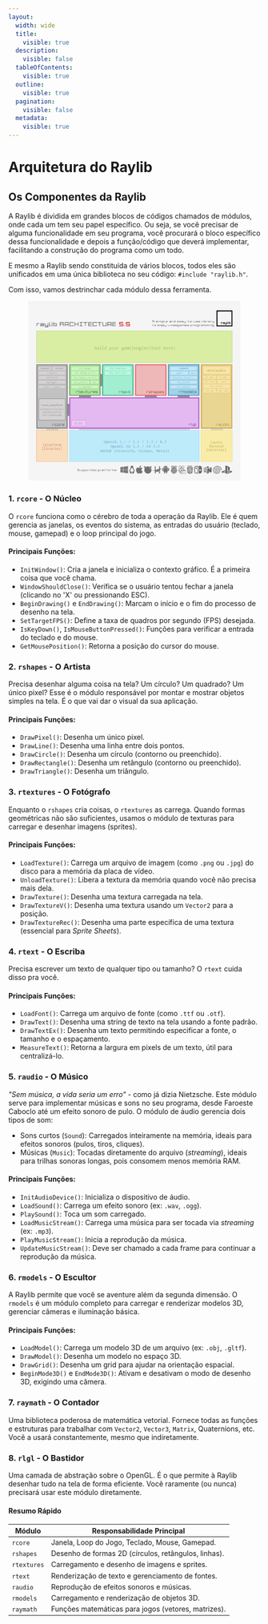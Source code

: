 ```yaml
---
layout:
  width: wide
  title:
    visible: true
  description:
    visible: false
  tableOfContents:
    visible: true
  outline:
    visible: true
  pagination:
    visible: false
  metadata:
    visible: true
---
```


# Arquitetura do Raylib

## Os Componentes da Raylib

A Raylib é dividida em grandes blocos de códigos chamados de módulos, onde cada um tem seu papel específico. Ou seja, se você precisar de alguma funcionalidade em seu programa, você procurará o bloco específico dessa funcionalidade e depois a função/código que deverá implementar, facilitando a construção do programa como um todo.

E mesmo a Raylib sendo constituída de vários blocos, todos eles são unificados em uma única biblioteca no seu código: `#include "raylib.h"`.

Com isso, vamos destrinchar cada módulo dessa ferramenta.

<figure><img src=".gitbook/assets/raylib_architecture_v5.5.png" alt=""><figcaption></figcaption></figure>

### 1. `rcore` - O Núcleo

O `rcore` funciona como o cérebro de toda a operação da Raylib. Ele é quem gerencia as janelas, os eventos do sistema, as entradas do usuário (teclado, mouse, gamepad) e o loop principal do jogo.

#### Principais Funções:

* `InitWindow()`: Cria a janela e inicializa o contexto gráfico. É a primeira coisa que você chama.
* `WindowShouldClose()`: Verifica se o usuário tentou fechar a janela (clicando no 'X' ou pressionando ESC).
* `BeginDrawing()` e `EndDrawing()`: Marcam o início e o fim do processo de desenho na tela.
* `SetTargetFPS()`: Define a taxa de quadros por segundo (FPS) desejada.
* `IsKeyDown()`, `IsMouseButtonPressed()`: Funções para verificar a entrada do teclado e do mouse.
* `GetMousePosition()`: Retorna a posição do cursor do mouse.

### 2. `rshapes` - O Artista

Precisa desenhar alguma coisa na tela? Um círculo? Um quadrado? Um único pixel? Esse é o módulo responsável por montar e mostrar objetos simples na tela. É o que vai dar o visual da sua aplicação.

#### Principais Funções:

* `DrawPixel()`: Desenha um único pixel.
* `DrawLine()`: Desenha uma linha entre dois pontos.
* `DrawCircle()`: Desenha um círculo (contorno ou preenchido).
* `DrawRectangle()`: Desenha um retângulo (contorno ou preenchido).
* `DrawTriangle()`: Desenha um triângulo.

### 3. `rtextures` - O Fotógrafo

Enquanto o `rshapes` cria coisas, o `rtextures` as carrega. Quando formas geométricas não são suficientes, usamos o módulo de texturas para carregar e desenhar imagens (sprites).

#### Principais Funções:

* `LoadTexture()`: Carrega um arquivo de imagem (como `.png` ou `.jpg`) do disco para a memória da placa de vídeo.
* `UnloadTexture()`: Libera a textura da memória quando você não precisa mais dela.
* `DrawTexture()`: Desenha uma textura carregada na tela.
* `DrawTextureV()`: Desenha uma textura usando um `Vector2` para a posição.
* `DrawTextureRec()`: Desenha uma parte específica de uma textura (essencial para _Sprite Sheets_).

### 4. `rtext` - O Escriba

Precisa escrever um texto de qualquer tipo ou tamanho? O `rtext` cuida disso pra você.

#### Principais Funções:

* `LoadFont()`: Carrega um arquivo de fonte (como `.ttf` ou `.otf`).
* `DrawText()`: Desenha uma string de texto na tela usando a fonte padrão.
* `DrawTextEx()`: Desenha um texto permitindo especificar a fonte, o tamanho e o espaçamento.
* `MeasureText()`: Retorna a largura em pixels de um texto, útil para centralizá-lo.

### 5. `raudio` - O Músico

_"Sem música, a vida seria um erro"_ - como já dizia Nietzsche. Este módulo serve para implementar músicas e sons no seu programa, desde Faroeste Caboclo até um efeito sonoro de pulo. O módulo de áudio gerencia dois tipos de som:

* Sons curtos (`Sound`): Carregados inteiramente na memória, ideais para efeitos sonoros (pulos, tiros, cliques).
* Músicas (`Music`): Tocadas diretamente do arquivo (_streaming_), ideais para trilhas sonoras longas, pois consomem menos memória RAM.

#### Principais Funções:

* `InitAudioDevice()`: Inicializa o dispositivo de áudio.
* `LoadSound()`: Carrega um efeito sonoro (ex: `.wav`, `.ogg`).
* `PlaySound()`: Toca um som carregado.
* `LoadMusicStream()`: Carrega uma música para ser tocada via _streaming_ (ex: `.mp3`).
* `PlayMusicStream()`: Inicia a reprodução da música.
* `UpdateMusicStream()`: Deve ser chamado a cada frame para continuar a reprodução da música.

### 6. `rmodels` - O Escultor

A Raylib permite que você se aventure além da segunda dimensão. O `rmodels` é um módulo completo para carregar e renderizar modelos 3D, gerenciar câmeras e iluminação básica.

#### Principais Funções:

* `LoadModel()`: Carrega um modelo 3D de um arquivo (ex: `.obj`, `.gltf`).
* `DrawModel()`: Desenha um modelo no espaço 3D.
* `DrawGrid()`: Desenha um grid para ajudar na orientação espacial.
* `BeginMode3D()` e `EndMode3D()`: Ativam e desativam o modo de desenho 3D, exigindo uma câmera.

### 7. `raymath` - O Contador

Uma biblioteca poderosa de matemática vetorial. Fornece todas as funções e estruturas para trabalhar com `Vector2`, `Vector3`, `Matrix`, Quaternions, etc. Você a usará constantemente, mesmo que indiretamente.

### 8. `rlgl` - O Bastidor

Uma camada de abstração sobre o OpenGL. É o que permite à Raylib desenhar tudo na tela de forma eficiente. Você raramente (ou nunca) precisará usar este módulo diretamente.

#### Resumo Rápido

| Módulo      | Responsabilidade Principal                           |
| ----------- | ---------------------------------------------------- |
| `rcore`     | Janela, Loop do Jogo, Teclado, Mouse, Gamepad.       |
| `rshapes`   | Desenho de formas 2D (círculos, retângulos, linhas). |
| `rtextures` | Carregamento e desenho de imagens e sprites.         |
| `rtext`     | Renderização de texto e gerenciamento de fontes.     |
| `raudio`    | Reprodução de efeitos sonoros e músicas.             |
| `rmodels`   | Carregamento e renderização de objetos 3D.           |
| `raymath`   | Funções matemáticas para jogos (vetores, matrizes).  |
